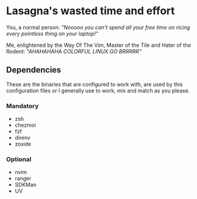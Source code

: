 # Lasagna's wasted time and effort
You, a normal person:
*"Nooooo you can't spend all your free time on ricing every pointless thing on your laptop!"*

Me, enlightened by the Way Of The Vim, Master of the Tile and Hater of the Rodent:
*"AHAHAHAHA COLORFUL LINUX GO BRRRRR"*

## Dependencies

These are the binaries that are configured to work with, are used by this configuration files or I generally use to work, mix and match as you please.

### Mandatory

- zsh
- chezmoi
- fzf
- direnv
- zoxide

### Optional

- nvim
- ranger
- SDKMan
- UV

